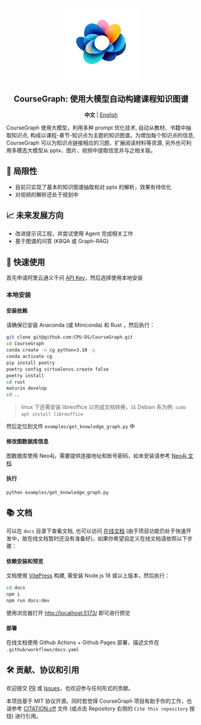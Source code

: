 <div align="center">
<img src="docs/public/logo.png" width="200"  alt="" />
<h2>CourseGraph: 使用大模型自动构建课程知识图谱</h2>

<p>
    <b>中文</b> | <a href="README_en.md">English</a>
</p>
</div>

CourseGraph 使用大模型，利用多种 prompt 优化技术, 自动从教材、书籍中抽取知识点, 构成以课程-章节-知识点为主题的知识图谱。为增加每个知识点的信息, CourseGraph 可以为知识点链接相应的习题、扩展阅读材料等资源, 另外也可利用多模态大模型从 pptx、图片、视频中提取信息并与之相关联。

## 🤔 局限性

- 目前只实现了基本的知识图谱抽取和对 pptx 的解析，效果有待优化
- 对视频的解析还处于规划中

## 📈 未来发展方向

- 改进提示词工程，并尝试使用 Agent 完成相关工作
- 基于图谱的问答 (KBQA 或 Graph-RAG)

## 🚀 快速使用

首先申请阿里云通义千问 [API Key](https://help.aliyun.com/zh/model-studio/developer-reference/get-api-key)，然后选择使用本地安装

### 本地安装

#### 安装依赖

请确保已安装 Anaconda (或 Miniconda) 和 Rust ，然后执行：

```bash
git clone git@github.com:CPU-DS/CourseGraph.git
cd CourseGraph
conda create -n cg python=3.10 -y
conda activate cg
pip install poetry
poetry config virtualenvs.create false
poetry install
cd rust
maturin develop
cd ..
```

> linux 下还需安装 libreoffice 以完成文档转换，以 Debian 系为例: `sudo apt install libreoffice`

然后定位到文件 `examples/get_knowledge_graph.py` 中

#### 修改图数据库信息

图数据库使用 Neo4j，需要提供连接地址和账号密码，如未安装请参考 [Neo4j 文档](https://neo4j.com/docs/operations-manual/current/installation/)

#### 执行

```bash
python examples/get_knowledge_graph.py
```

## 📚 文档

可以在 `docs` 目录下查看文档, 也可以访问 [在线文档](https://CPU-DS.github.io/CourseGraph/) (由于项目功能仍处于快速开发中，故在线文档暂时还没有准备好)。如果你希望自定义在线文档请依照以下步骤：

#### 依赖安装和预览

文档使用 [VitePress](https://vitepress.dev/) 构建, 需安装 Node.js 18 或以上版本，然后执行：

```bash
cd docs
npm i
npm run docs:dev
```

使用浏览器打开 [http://localhost:5173/](http://localhost:5173/) 即可进行预览

#### 部署

在线文档使用 Github Actions + Github Pages 部署，描述文件在 `.github/workflows/docs.yaml`

## 🛠️ 贡献、协议和引用

欢迎提交 [PR](https://github.com/CPU-DS/CourseGraph/pulls) 或 [Issues](https://github.com/CPU-DS/CourseGraph/issues)，也欢迎参与任何形式的贡献。

本项目基于 MIT 协议开源。同时若觉得 CourseGraph 项目有助于你的工作，也请参考 [CITATION.cff](CITATION.cff) 文件 (或点击 Repository 右侧的 `Cite this repository` 按钮) 进行引用。
